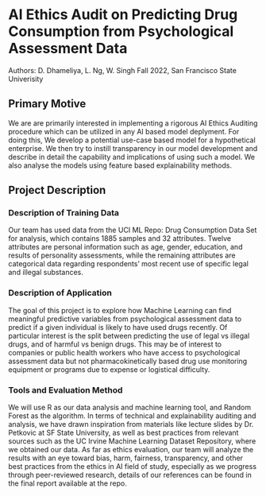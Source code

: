 # AI Ethics Audit on Predicting Drug Consumption from Psychological Assessment Data
Authors: D. Dhameliya, L. Ng, W. Singh
Fall 2022, San Francisco State Univerisity

## Primary Motive

We are are primarily interested in implementing a rigorous AI Ethics Auditing procedure which can be utilized in any AI based model deplyment. For doing this, We develop a potential use-case based model for a hypothetical enterprise. We then try to instill transparency in our model development and describe in detail the capability and implications of using such a model. We also analyse the models using feature based explainability methods.

## Project Description
### Description of Training Data
Our team has used data from the UCI ML Repo: Drug Consumption Data Set for analysis, which contains 1885 samples and 32 attributes. Twelve attributes are personal information such as age, gender, education, and results of personality assessments, while the remaining attributes are categorical data regarding respondents’ most recent use of specific legal and illegal substances.

### Description of Application
The goal of this project is to explore how Machine Learning can find meaningful predictive variables from psychological assessment data to predict if a given individual is likely to have used drugs recently. Of particular interest is the split between predicting the use of legal vs illegal drugs, and of harmful vs benign drugs. This may be of interest to companies or public health workers who have access to psychological assessment data but not pharmacokinetically based drug use monitoring equipment or programs due to expense or logistical difficulty.

### Tools and Evaluation Method
We will use R as our data analysis and machine learning tool, and Random Forest as the algorithm. In terms of technical and explainability auditing and analysis, we have drawn inspiration from materials like lecture slides by Dr. Petkovic at SF State University, as well as best practices from relevant sources such as the UC Irvine Machine Learning Dataset Repository, where we obtained our data. As far as ethics evaluation, our team will analyze the results with an eye toward bias, harm, fairness, transparency, and other best practices from the ethics in AI field of study, especially as we progress through peer-reviewed research, details of our references can be found in the final report available at the repo.

